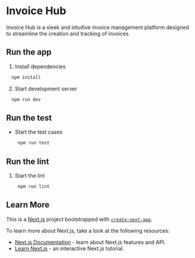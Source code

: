# Invoice Hub

Invoice Hub is a sleek and intuitive invoice management platform designed to streamline the creation and tracking of invoices.

## Run the app

1. Install dependencies

```bash
  npm install
```

2. Start development server

```bash
  npm run dev
```

## Run the test

- Start the test cases

  ```bash
   npm run test
  ```

## Run the lint

1. Start the lint

   ```bash
    npm run lint
   ```

## Learn More

This is a [Next.js](https://nextjs.org) project bootstrapped with [`create-next-app`](https://nextjs.org/docs/pages/api-reference/create-next-app).

To learn more about Next.js, take a look at the following resources:

- [Next.js Documentation](https://nextjs.org/docs) - learn about Next.js features and API.
- [Learn Next.js](https://nextjs.org/learn-pages-router) - an interactive Next.js tutorial.
